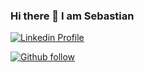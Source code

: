 ### Hi there 👋 I am Sebastian

<a href="https://www.linkedin.com/in/sebcioo/"><img src="https://img.shields.io/github/followers/sebcio-o?logoColor=for-the-badge&style=for-the-badge&logo=linkedin&logoColor=white" alt="Linkedin Profile"/></a> &nbsp;

<a href="https://github.com/sebcio-o"><img src="https://img.shields.io/badge/follow-%23100000.svg?&style=for-the-badge&logo=github&logoColor=white" alt="Github follow"/></a>


<!--
**sebcio-o/sebcio-o** is a ✨ _special_ ✨ repository because its `README.md` (this file) appears on your GitHub profile.

Here are some ideas to get you started:

- 🔭 I’m currently working on ...
- 🌱 I’m currently learning ...
- 👯 I’m looking to collaborate on ...
- 🤔 I’m looking for help with ...
- 💬 Ask me about ...
- 📫 How to reach me: ...
- 😄 Pronouns: ...
- ⚡ Fun fact: ...
-->
